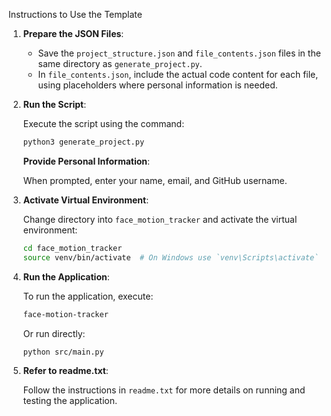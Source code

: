 
Instructions to Use the Template

1. **Prepare the JSON Files**:

   - Save the `project_structure.json` and `file_contents.json` files in the same directory as `generate_project.py`.
   - In `file_contents.json`, include the actual code content for each file, using placeholders where personal information is needed.

2. **Run the Script**:

   Execute the script using the command:

   ```bash
   python3 generate_project.py
   ```

   **Provide Personal Information**:

   When prompted, enter your name, email, and GitHub username.

3. **Activate Virtual Environment**:

   Change directory into `face_motion_tracker` and activate the virtual environment:

   ```bash
   cd face_motion_tracker
   source venv/bin/activate  # On Windows use `venv\Scripts\activate`
   ```

4. **Run the Application**:

   To run the application, execute:

   ```bash
   face-motion-tracker
   ```

   Or run directly:

   ```bash
   python src/main.py
   ```

5. **Refer to readme.txt**:

   Follow the instructions in `readme.txt` for more details on running and testing the application.
